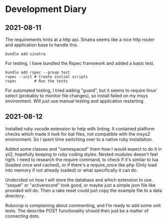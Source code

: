 Development Diary
=================

2021-08-11
----------

The requirements hints at a http api. Sinatra seems like a nice http router and application base to handle this.
```
bundle add sinatra
```

For testing, I have bundled the Rspec framework and added a basic test.
```
bundle add rspec --group test
rspec --init # Create initial scripts
rspec        # Run the tests
```

For automated testing, I tried adding "guard", but it seems to require linux' select (probably to monitor file changes), so install failed on my msys environment.
Will just use manual testing and application restarting.

2021-08-12
----------

Installed ruby vscode extension to help with linting. It contained platform checks which made it look for bat files, not compatible with the msys2 environment. So I spent time switching over to a native ruby installation.

Added some classes and "namespaced" them how I would expect to do it in yii2, hopefully keeping to ruby coding styles. Nested modules doesn't feel right. I need to research the require command, to check if it's similar to lua (loaded once and cached), or if there's a require_once like php (Only load into memory if not already loaded) or what specifically it can do.

Undecided on how I will store the database and which extension to use. "sequel" or "activerecord" look good, or maybe just a simple json file like provided will do. Then a rake reset could just copy the example file to a data directory.

Rubocop is complaining about commenting, and I'm ready to add some unit tests. The describe POST functionality should then just be a matter of connecting dots.
